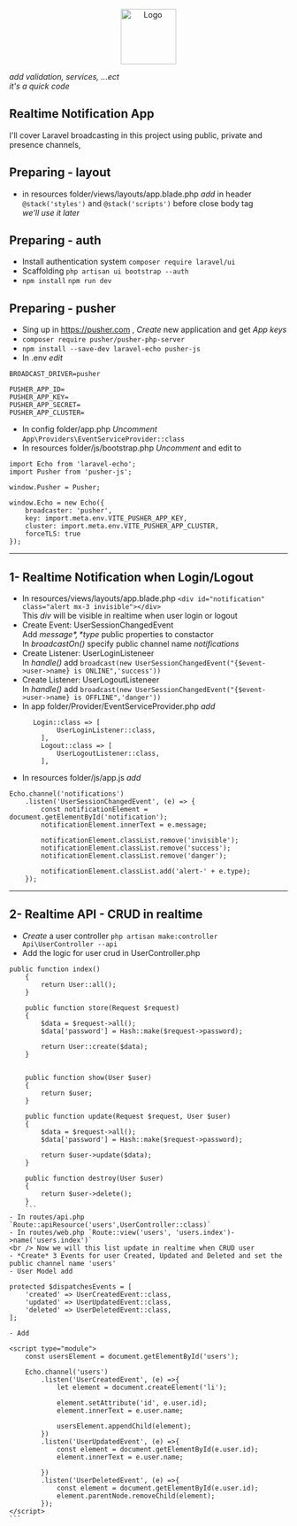 <p align="center"><img src="https://cdn-icons-png.flaticon.com/512/8297/8297354.png" width="100" alt="Logo"></p>

*add validation, services, ...ect*
<br />*it's a quick code*

## Realtime Notification App
I'll cover Laravel broadcasting in this project using public, private and presence channels,

## Preparing - layout
- in resources folder/views/layouts/app.blade.php *add* in header `@stack('styles')` and `@stack('scripts')` before close body tag
<br />*we'll use it later*

## Preparing - auth
- Install authentication system `composer require laravel/ui`
- Scaffolding `php artisan ui bootstrap --auth`
- `npm install` `npm run dev`

## Preparing - pusher
- Sing up in https://pusher.com , *Create* new application and get *App keys* 
- `composer require pusher/pusher-php-server`
- `npm install --save-dev laravel-echo pusher-js`
- In .env *edit* 
```
BROADCAST_DRIVER=pusher

PUSHER_APP_ID=
PUSHER_APP_KEY=
PUSHER_APP_SECRET=
PUSHER_APP_CLUSTER=
````
- In config folder/app.php *Uncomment* `App\Providers\EventServiceProvider::class`
- In resources folder/js/bootstrap.php *Uncomment* and edit to
```
import Echo from 'laravel-echo';
import Pusher from 'pusher-js';

window.Pusher = Pusher;

window.Echo = new Echo({
    broadcaster: 'pusher',
    key: import.meta.env.VITE_PUSHER_APP_KEY,
    cluster: import.meta.env.VITE_PUSHER_APP_CLUSTER,
    forceTLS: true
});
```
-----------------------------------------
## 1- Realtime Notification when Login/Logout
- In resources/views/layouts/app.blade.php `<div id="notification" class="alert mx-3 invisible"></div>`
<br /> This *div* will be visible in realtime when user login or logout
- Create Event: UserSessionChangedEvent
<br /> Add *$message*, *$type* public properties to constactor
<br /> In *broadcastOn()* specify public channel name *notifications*
- Create Listener: UserLoginListeneer
<br /> In *handle()* add `broadcast(new UserSessionChangedEvent("{$event->user->name} is ONLINE",'success'))`
- Create Listener: UserLogoutListeneer
<br /> In *handle()* add `broadcast(new UserSessionChangedEvent("{$event->user->name} is OFFLINE",'danger'))`
- In app folder/Provider/EventServiceProvider.php *add*
```
      Login::class => [
            UserLoginListener::class,
        ],
        Logout::class => [
            UserLogoutListener::class,
        ],
```
- In resources folder/js/app.js *add*
```
Echo.channel('notifications')
    .listen('UserSessionChangedEvent', (e) => {
        const notificationElement = document.getElementById('notification');
        notificationElement.innerText = e.message;

        notificationElement.classList.remove('invisible');
        notificationElement.classList.remove('success');
        notificationElement.classList.remove('danger');

        notificationElement.classList.add('alert-' + e.type);
    });
```
------------------
## 2- Realtime API - CRUD in realtime
- *Create* a user controller `php artisan make:controller Api\UserController --api`
- Add the logic for user crud in UserController.php
```
public function index()
    {
        return User::all();
    }
    
    public function store(Request $request)
    {
        $data = $request->all();
        $data['password'] = Hash::make($request->password);

        return User::create($data);
    }

    
    public function show(User $user)
    {
        return $user;
    }
    
    public function update(Request $request, User $user)
    {
        $data = $request->all();
        $data['password'] = Hash::make($request->password);

        return $user->update($data);
    }
    
    public function destroy(User $user)
    {
        return $user->delete();
    }
    ```
- In routes/api.php `Route::apiResource('users',UserController::class)`
- In routes/web.php `Route::view('users', 'users.index')->name('users.index')`
<br /> Now we will this list update in realtime when CRUD user
- *Create* 3 Events for user Created, Updated and Deleted and set the public channel name 'users'
- User Model add
```
    protected $dispatchesEvents = [
        'created' => UserCreatedEvent::class,
        'updated' => UserUpdatedEvent::class,
        'deleted' => UserDeletedEvent::class,
    ];
```
- Add
```
    <script type="module">
        const usersElement = document.getElementById('users');

        Echo.channel('users')
            .listen('UserCreatedEvent', (e) =>{
                let element = document.createElement('li');

                element.setAttribute('id', e.user.id);
                element.innerText = e.user.name;

                usersElement.appendChild(element);
            })
            .listen('UserUpdatedEvent', (e) =>{
                const element = document.getElementById(e.user.id);
                element.innerText = e.user.name;

            })
            .listen('UserDeletedEvent', (e) =>{
                const element = document.getElementById(e.user.id);
                element.parentNode.removeChild(element);
            });
    </script>
    ```
    
